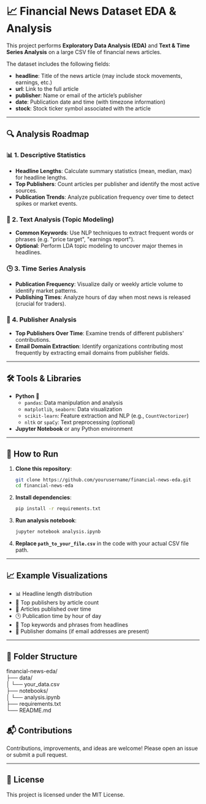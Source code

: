 # 📈 Financial News Dataset EDA & Analysis

This project performs **Exploratory Data Analysis (EDA)** and **Text & Time Series Analysis** on a large CSV file of financial news articles.  

The dataset includes the following fields:
- **headline**: Title of the news article (may include stock movements, earnings, etc.)
- **url**: Link to the full article
- **publisher**: Name or email of the article’s publisher
- **date**: Publication date and time (with timezone information)
- **stock**: Stock ticker symbol associated with the article

---

## 🔍 Analysis Roadmap

### 📊 1. Descriptive Statistics
- **Headline Lengths**: Calculate summary statistics (mean, median, max) for headline lengths.
- **Top Publishers**: Count articles per publisher and identify the most active sources.
- **Publication Trends**: Analyze publication frequency over time to detect spikes or market events.

### 📝 2. Text Analysis (Topic Modeling)
- **Common Keywords**: Use NLP techniques to extract frequent words or phrases (e.g. "price target", "earnings report").
- **Optional**: Perform LDA topic modeling to uncover major themes in headlines.

### 🕒 3. Time Series Analysis
- **Publication Frequency**: Visualize daily or weekly article volume to identify market patterns.
- **Publishing Times**: Analyze hours of day when most news is released (crucial for traders).

### 📰 4. Publisher Analysis
- **Top Publishers Over Time**: Examine trends of different publishers' contributions.
- **Email Domain Extraction**: Identify organizations contributing most frequently by extracting email domains from publisher fields.

---

## 🛠️ Tools & Libraries
- **Python** 🐍
  - `pandas`: Data manipulation and analysis
  - `matplotlib`, `seaborn`: Data visualization
  - `scikit-learn`: Feature extraction and NLP (e.g., `CountVectorizer`)
  - `nltk` or `spaCy`: Text preprocessing (optional)
- **Jupyter Notebook** or any Python environment

---

## 🚀 How to Run
1. **Clone this repository**:
    ```bash
    git clone https://github.com/yourusername/financial-news-eda.git
    cd financial-news-eda
    ```
2. **Install dependencies**:
    ```bash
    pip install -r requirements.txt
    ```
3. **Run analysis notebook**:
    ```bash
    jupyter notebook analysis.ipynb
    ```
4. **Replace `path_to_your_file.csv`** in the code with your actual CSV file path.

---

## 📈 Example Visualizations
- 📊 Headline length distribution
- 🏢 Top publishers by article count
- 📅 Articles published over time
- 🕒 Publication time by hour of day
- 🔑 Top keywords and phrases from headlines
- 📨 Publisher domains (if email addresses are present)

---

## 📂 Folder Structure
financial-news-eda/  
├── data/  
│ └── your_data.csv  
├── notebooks/  
│ └── analysis.ipynb  
├── requirements.txt  
└── README.md  


## 📬 Contributions
Contributions, improvements, and ideas are welcome! Please open an issue or submit a pull request.

---

## 📜 License
This project is licensed under the MIT License.
